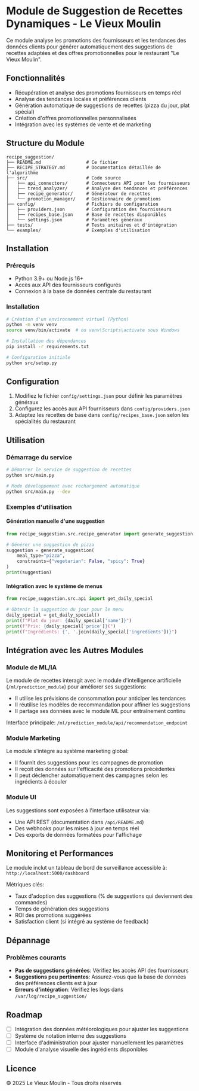 # Module de Suggestion de Recettes Dynamiques - Le Vieux Moulin

Ce module analyse les promotions des fournisseurs et les tendances des données clients pour générer automatiquement des suggestions de recettes adaptées et des offres promotionnelles pour le restaurant "Le Vieux Moulin".

## Fonctionnalités

- Récupération et analyse des promotions fournisseurs en temps réel
- Analyse des tendances locales et préférences clients
- Génération automatique de suggestions de recettes (pizza du jour, plat spécial)
- Création d'offres promotionnelles personnalisées
- Intégration avec les systèmes de vente et de marketing

## Structure du Module

```
recipe_suggestion/
├── README.md                 # Ce fichier
├── RECIPE_STRATEGY.md        # Documentation détaillée de l'algorithme
├── src/                      # Code source
│   ├── api_connectors/       # Connecteurs API pour les fournisseurs
│   ├── trend_analyzer/       # Analyse des tendances et préférences
│   ├── recipe_generator/     # Générateur de recettes
│   └── promotion_manager/    # Gestionnaire de promotions
├── config/                   # Fichiers de configuration
│   ├── providers.json        # Configuration des fournisseurs
│   ├── recipes_base.json     # Base de recettes disponibles
│   └── settings.json         # Paramètres généraux
├── tests/                    # Tests unitaires et d'intégration
└── examples/                 # Exemples d'utilisation
```

## Installation

### Prérequis

- Python 3.9+ ou Node.js 16+
- Accès aux API des fournisseurs configurés
- Connexion à la base de données centrale du restaurant

### Installation

```bash
# Création d'un environnement virtuel (Python)
python -m venv venv
source venv/bin/activate  # ou venv\Scripts\activate sous Windows

# Installation des dépendances
pip install -r requirements.txt

# Configuration initiale
python src/setup.py
```

## Configuration

1. Modifiez le fichier `config/settings.json` pour définir les paramètres généraux
2. Configurez les accès aux API fournisseurs dans `config/providers.json`
3. Adaptez les recettes de base dans `config/recipes_base.json` selon les spécialités du restaurant

## Utilisation

### Démarrage du service

```bash
# Démarrer le service de suggestion de recettes
python src/main.py

# Mode développement avec rechargement automatique
python src/main.py --dev
```

### Exemples d'utilisation

#### Génération manuelle d'une suggestion

```python
from recipe_suggestion.src.recipe_generator import generate_suggestion

# Générer une suggestion de pizza
suggestion = generate_suggestion(
    meal_type="pizza", 
    constraints={"vegetarian": False, "spicy": True}
)
print(suggestion)
```

#### Intégration avec le système de menus

```python
from recipe_suggestion.src.api import get_daily_special

# Obtenir la suggestion du jour pour le menu
daily_special = get_daily_special()
print(f"Plat du jour: {daily_special['name']}")
print(f"Prix: {daily_special['price']}€")
print(f"Ingrédients: {', '.join(daily_special['ingredients'])}")
```

## Intégration avec les Autres Modules

### Module de ML/IA

Le module de recettes interagit avec le module d'intelligence artificielle (`/ml/prediction_module`) pour améliorer ses suggestions:

- Il utilise les prévisions de consommation pour anticiper les tendances
- Il réutilise les modèles de recommandation pour affiner les suggestions
- Il partage ses données avec le module ML pour entraînement continu

Interface principale: `/ml/prediction_module/api/recommendation_endpoint`

### Module Marketing

Le module s'intègre au système marketing global:

- Il fournit des suggestions pour les campagnes de promotion
- Il reçoit des données sur l'efficacité des promotions précédentes
- Il peut déclencher automatiquement des campagnes selon les ingrédients à écouler

### Module UI

Les suggestions sont exposées à l'interface utilisateur via:

- Une API REST (documentation dans `/api/README.md`)
- Des webhooks pour les mises à jour en temps réel
- Des exports de données formatées pour l'affichage

## Monitoring et Performances

Le module inclut un tableau de bord de surveillance accessible à:
`http://localhost:5000/dashboard`

Métriques clés:
- Taux d'adoption des suggestions (% de suggestions qui deviennent des commandes)
- Temps de génération des suggestions
- ROI des promotions suggérées
- Satisfaction client (si intégré au système de feedback)

## Dépannage

### Problèmes courants

- **Pas de suggestions générées**: Vérifiez les accès API des fournisseurs
- **Suggestions peu pertinentes**: Assurez-vous que la base de données des préférences clients est à jour
- **Erreurs d'intégration**: Vérifiez les logs dans `/var/log/recipe_suggestion/`

## Roadmap

- [ ] Intégration des données météorologiques pour ajuster les suggestions
- [ ] Système de notation interne des suggestions
- [ ] Interface d'administration pour ajuster manuellement les paramètres
- [ ] Module d'analyse visuelle des ingrédients disponibles

## Licence

© 2025 Le Vieux Moulin - Tous droits réservés